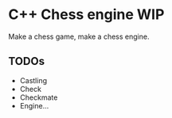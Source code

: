 # C++ Chess engine WIP

Make a chess game, make a chess engine.

## TODOs

* Castling
* Check
* Checkmate
* Engine...
